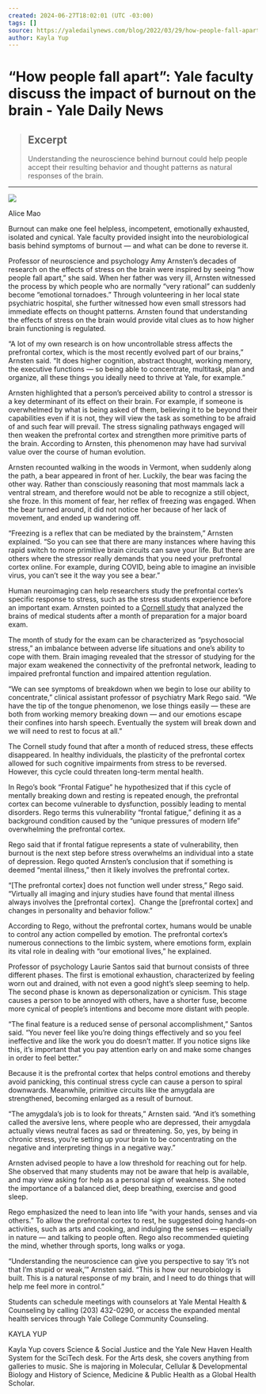 ```yaml
---
created: 2024-06-27T18:02:01 (UTC -03:00)
tags: []
source: https://yaledailynews.com/blog/2022/03/29/how-people-fall-apart-yale-faculty-discuss-the-impact-of-burnout-on-the-brain/?ref=dailydev
author: Kayla Yup
---
```


# “How people fall apart”: Yale faculty discuss the impact of burnout on the brain - Yale Daily News

> ## Excerpt
> Understanding the neuroscience behind burnout could help people accept their resulting behavior and thought patterns as natural responses of the brain.

---
![](https://yaledailynews.com/wp-content/uploads/2022/03/Studying.Alice_.Mao_.png)

Alice Mao

Burnout can make one feel helpless, incompetent, emotionally exhausted, isolated and cynical. Yale faculty provided insight into the neurobiological basis behind symptoms of burnout — and what can be done to reverse it.

Professor of neuroscience and psychology Amy Arnsten’s decades of research on the effects of stress on the brain were inspired by seeing “how people fall apart,” she said. When her father was very ill, Arnsten witnessed the process by which people who are normally “very rational” can suddenly become “emotional tornadoes.” Through volunteering in her local state psychiatric hospital, she further witnessed how even small stressors had immediate effects on thought patterns. Arnsten found that understanding the effects of stress on the brain would provide vital clues as to how higher brain functioning is regulated.

“A lot of my own research is on how uncontrollable stress affects the prefrontal cortex, which is the most recently evolved part of our brains,” Arnsten said. “It does higher cognition, abstract thought, working memory, the executive functions — so being able to concentrate, multitask, plan and organize, all these things you ideally need to thrive at Yale, for example.”

Arnsten highlighted that a person’s perceived ability to control a stressor is a key determinant of its effect on their brain. For example, if someone is overwhelmed by what is being asked of them, believing it to be beyond their capabilities even if it is not, they will view the task as something to be afraid of and such fear will prevail. The stress signaling pathways engaged will then weaken the prefrontal cortex and strengthen more primitive parts of the brain. According to Arnsten, this phenomenon may have had survival value over the course of human evolution. 

Arnsten recounted walking in the woods in Vermont, when suddenly along the path, a bear appeared in front of her. Luckily, the bear was facing the other way. Rather than consciously reasoning that most mammals lack a ventral stream, and therefore would not be able to recognize a still object, she froze. In this moment of fear, her reflex of freezing was engaged. When the bear turned around, it did not notice her because of her lack of movement, and ended up wandering off.

“Freezing is a reflex that can be mediated by the brainstem,” Arnsten explained. “So you can see that there are many instances where having this rapid switch to more primitive brain circuits can save your life. But there are others where the stressor really demands that you need your prefrontal cortex online. For example, during COVID, being able to imagine an invisible virus, you can’t see it the way you see a bear.”

Human neuroimaging can help researchers study the prefrontal cortex’s specific response to stress, such as the stress students experience before an important exam. Arnsten pointed to a [Cornell study](https://pubmed.ncbi.nlm.nih.gov/19139412/) that analyzed the brains of medical students after a month of preparation for a major board exam. 

The month of study for the exam can be characterized as “psychosocial stress,” an imbalance between adverse life situations and one’s ability to cope with them. Brain imaging revealed that the stressor of studying for the major exam weakened the connectivity of the prefrontal network, leading to impaired prefrontal function and impaired attention regulation.

“We can see symptoms of breakdown when we begin to lose our ability to concentrate,” clinical assistant professor of psychiatry Mark Rego said. “We have the tip of the tongue phenomenon, we lose things easily — these are both from working memory breaking down — and our emotions escape their confines into harsh speech. Eventually the system will break down and we will need to rest to focus at all.”

The Cornell study found that after a month of reduced stress, these effects disappeared. In healthy individuals, the plasticity of the prefrontal cortex allowed for such cognitive impairments from stress to be reversed. However, this cycle could threaten long-term mental health.

In Rego’s book “Frontal Fatigue” he hypothesized that if this cycle of mentally breaking down and resting is repeated enough, the prefrontal cortex can become vulnerable to dysfunction, possibly leading to mental disorders. Rego terms this vulnerability “frontal fatigue,” defining it as a background condition caused by the “unique pressures of modern life” overwhelming the prefrontal cortex. 

Rego said that if frontal fatigue represents a state of vulnerability, then burnout is the next step before stress overwhelms an individual into a state of depression. Rego quoted Arnsten’s conclusion that if something is deemed “mental illness,” then it likely involves the prefrontal cortex.

“\[The prefrontal cortex\] does not function well under stress,” Rego said. “Virtually all imaging and injury studies have found that mental illness always involves the \[prefrontal cortex\].  Change the \[prefrontal cortex\] and changes in personality and behavior follow.”

According to Rego, without the prefrontal cortex, humans would be unable to control any action compelled by emotion. The prefrontal cortex’s numerous connections to the limbic system, where emotions form, explain its vital role in dealing with “our emotional lives,” he explained. 

Professor of psychology Laurie Santos said that burnout consists of three different phases. The first is emotional exhaustion, characterized by feeling worn out and drained, with not even a good night’s sleep seeming to help. The second phase is known as depersonalization or cynicism. This stage causes a person to be annoyed with others, have a shorter fuse, become more cynical of people’s intentions and become more distant with people.

“The final feature is a reduced sense of personal accomplishment,” Santos said. “You never feel like you’re doing things effectively and so you feel ineffective and like the work you do doesn’t matter. If you notice signs like this, it’s important that you pay attention early on and make some changes in order to feel better.”

Because it is the prefrontal cortex that helps control emotions and thereby avoid panicking, this continual stress cycle can cause a person to spiral downwards. Meanwhile, primitive circuits like the amygdala are strengthened, becoming enlarged as a result of burnout.

“The amygdala’s job is to look for threats,” Arnsten said. “And it’s something called the aversive lens, where people who are depressed, their amygdala actually views neutral faces as sad or threatening. So, yes, by being in chronic stress, you’re setting up your brain to be concentrating on the negative and interpreting things in a negative way.”

Arnsten advised people to have a low threshold for reaching out for help. She observed that many students may not be aware that help is available, and may view asking for help as a personal sign of weakness. She noted the importance of a balanced diet, deep breathing, exercise and good sleep.

Rego emphasized the need to lean into life “with your hands, senses and via others.” To allow the prefrontal cortex to rest, he suggested doing hands-on activities, such as arts and cooking, and indulging the senses — especially in nature — and talking to people often. Rego also recommended quieting the mind, whether through sports, long walks or yoga.

“Understanding the neuroscience can give you perspective to say ‘it’s not that I’m stupid or weak,’” Arnsten said. “This is how our neurobiology is built. This is a natural response of my brain, and I need to do things that will help me feel more in control.”

Students can schedule meetings with counselors at Yale Mental Health & Counseling by calling (203) 432-0290, or access the expanded mental health services through Yale College Community Counseling.

KAYLA YUP[](http://twitter.com/@KelaYub)[](mailto:KaylaYup2025@gmail.com)

Kayla Yup covers Science & Social Justice and the Yale New Haven Health System for the SciTech desk. For the Arts desk, she covers anything from galleries to music. She is majoring in Molecular, Cellular & Developmental Biology and History of Science, Medicine & Public Health as a Global Health Scholar.
